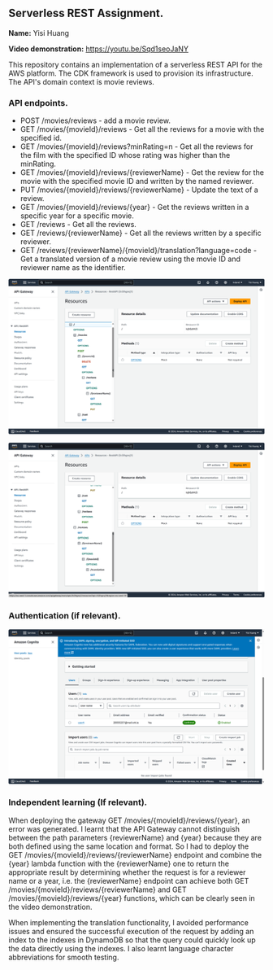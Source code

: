 ## Serverless REST Assignment.

__Name:__ Yisi Huang

__Video demonstration:__ https://youtu.be/Sqd1seoJaNY

This repository contains an implementation of a serverless REST API for the AWS platform. The CDK framework is used to provision its infrastructure. The API's domain context is movie reviews.

### API endpoints.
 
+ POST /movies/reviews - add a movie review.
+ GET /movies/{movieId}/reviews - Get all the reviews for a movie with the specified id.
+ GET /movies/{movieId}/reviews?minRating=n - Get all the reviews for the film with the specified ID whose rating was higher than the minRating.
+ GET /movies/{movieId}/reviews/{reviewerName} - Get the review for the movie with the specified movie ID and written by the named reviewer.
+ PUT /movies/{movieId}/reviews/{reviewerName} - Update the text of a review.
+ GET /movies/{movieId}/reviews/{year} - Get the reviews written in a specific year for a specific movie.
+ GET /reviews - Get all the reviews.
+ GET /reviews/{reviewerName} - Get all the reviews written by a specific reviewer.
+ GET /reviews/{reviewerName}/{movieId}/translation?language=code - Get a translated version of a movie review using the movie ID and reviewer name as the identifier.

![Screenshot of gateway](./images/gateway1.png)

![Screenshot of gateway](./images/gateway2.png)

### Authentication (if relevant).

![Screenshot of confirmed user account](./images/authentication.png)

### Independent learning (If relevant).

When deploying the gateway GET /movies/{movieId}/reviews/{year}, an error was generated. I learnt that the API Gateway cannot distinguish between the path parameters {reviewerName} and {year} because they are both defined using the same location and format. So I had to deploy the GET /movies/{movieId}/reviews/{reviewerName} endpoint and combine the {year} lambda function with the {reviewerName} one to return the appropriate result by determining whether the request is for a reviewer name or a year, i.e. the {reviewerName} endpoint can achieve both GET /movies/{movieId}/reviews/{reviewerName} and GET /movies/{movieId}/reviews/{year} functions, which can be clearly seen in the video demonstration.

When implementing the translation functionality, I avoided performance issues and ensured the successful execution of the request by adding an index to the indexes in DynamoDB so that the query could quickly look up the data directly using the indexes. I also learnt language character abbreviations for smooth testing.